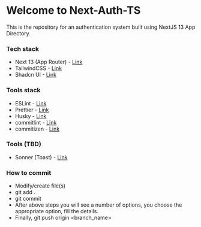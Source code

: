 # Welcome to Next-Auth-TS

This is the repository for an authentication system built using NextJS 13 App Directory.

### Tech stack

- Next 13 (App Router) - [Link](https://nextjs.org)
- TailwindCSS - [Link](https://tailwindcss.com/)
- Shadcn UI - [Link](https://ui.shadcn.com/)

### Tools stack

- ESLint - [Link](https://eslint.org/)
- Prettier - [Link](https://prettier.io/)
- Husky - [Link](https://typicode.github.io/husky/)
- commitlint - [Link](https://commitlint.js.org/)
- commitizen - [Link](https://commitizen-tools.github.io/commitizen/)

### Tools (TBD)

- Sonner (Toast) - [Link](https://sonner.emilkowal.ski/)

### How to commit

- Modify/create file(s)
- git add .
- git commit
- After above steps you will see a number of options, you choose the appropriate option, fill the details.
- Finally, git push origin <branch_name>
